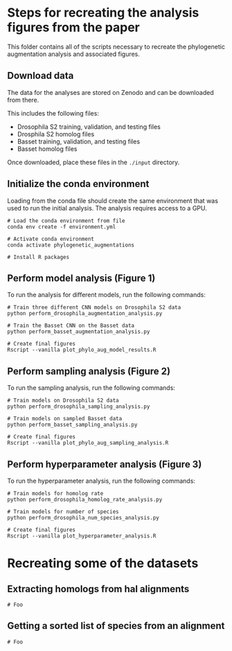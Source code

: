 # Steps for recreating the analysis figures from the paper

This folder contains all of the scripts necessary to recreate the phylogenetic augmentation analysis and associated figures.

## Download data
The data for the analyses are stored on Zenodo and can be downloaded from there.

This includes the following files:
* Drosophila S2 training, validation, and testing files
* Drosphila S2 homolog files
* Basset training, validation, and testing files
* Basset homolog files

Once downloaded, place these files in the `./input` directory.

## Initialize the conda environment
Loading from the conda file should create the same environment that was used to run the initial analysis. The analysis requires access to a GPU.

```
# Load the conda environment from file
conda env create -f environment.yml

# Activate conda environment
conda activate phylogenetic_augmentations

# Install R packages

```


## Perform model analysis (Figure 1)

To run the analysis for different models, run the following commands:

```
# Train three different CNN models on Drosophila S2 data
python perform_drosophila_augmentation_analysis.py

# Train the Basset CNN on the Basset data
python perform_basset_augmentation_analysis.py

# Create final figures
Rscript --vanilla plot_phylo_aug_model_results.R
```

## Perform sampling analysis (Figure 2)

To run the sampling analysis, run the following commands:

```
# Train models on Drosophila S2 data
python perform_drosophila_sampling_analysis.py

# Train models on sampled Basset data
python perform_basset_sampling_analysis.py

# Create final figures
Rscript --vanilla plot_phylo_aug_sampling_analysis.R
```

## Perform hyperparameter analysis (Figure 3)

To run the hyperparameter analysis, run the following commands:

```
# Train models for homolog rate
python perform_drosophila_homolog_rate_analysis.py

# Train models for number of species
python perform_drosophila_num_species_analysis.py

# Create final figures
Rscript --vanilla plot_hyperparameter_analysis.R
```

# Recreating some of the datasets

## Extracting homologs from hal alignments
```
# Foo
```

## Getting a sorted list of species from an alignment
```
# Foo
```